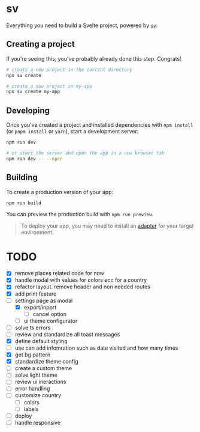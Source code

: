 # sv

Everything you need to build a Svelte project, powered by [`sv`](https://github.com/sveltejs/cli).

## Creating a project

If you're seeing this, you've probably already done this step. Congrats!

```sh
# create a new project in the current directory
npx sv create

# create a new project in my-app
npx sv create my-app
```

## Developing

Once you've created a project and installed dependencies with `npm install` (or `pnpm install` or `yarn`), start a development server:

```sh
npm run dev

# or start the server and open the app in a new browser tab
npm run dev -- --open
```

## Building

To create a production version of your app:

```sh
npm run build
```

You can preview the production build with `npm run preview`.

> To deploy your app, you may need to install an [adapter](https://svelte.dev/docs/kit/adapters) for your target environment.

# TODO

- [x] remove places related code for now
- [x] handle modal with values for colors ecc for a country
- [x] refactor layout. remove header and non needed routes
- [x] add print feature
- [ ] settings page as modal
  - [x] export/inport
    - [ ] cancel option
  - [ ] ui theme configurator
- [ ] solve ts errors
- [ ] review and standardize all toast messages
- [x] define default styling
- [ ] use can add infomration such as date visited and how many times
- [x] get bg pattern
- [x] standardize theme config
- [ ] create a custom theme
- [ ] solve light theme
- [ ] review ui ineractions
- [ ] error handling
- [ ] customize country
  - [ ] colors
  - [ ] labels
- [ ] deploy
- [ ] handle responsive
